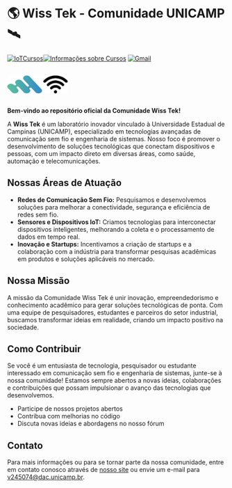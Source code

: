 # 🌎 Wiss Tek - Comunidade UNICAMP 🛰️

[![IoTCursos](https://img.shields.io/badge/IoTCursos-004?style=for-the-badge&logoColor=white&labelColor=505050)](https://iotcursosunicamp.com.br/)[![Informações sobre Cursos](https://img.shields.io/badge/Informações%20sobre%20Cursos-007bff?style=for-the-badge&logoColor=white&labelColor=0056b3)](https://iotcursosunicamp.com.br/) [![Gmail](https://img.shields.io/badge/Gmail-D14836?style=for-the-badge&logo=gmail&logoColor=white)](mailto:v245074@dac.unicamp.br)

<div style="display:inline-block"><br>
  <img align="center" alt="Samuel-HTML" height="41,25" width="" src=".\logo\logo.webp" />
  <img align="center" alt="Samuel-HTML" height="41,25" width="" src=".\logo\wifi.png" />
<div>
 <img/>

**Bem-vindo ao repositório oficial da Comunidade Wiss Tek!** 

A **Wiss Tek** é um laboratório inovador vinculado à Universidade Estadual de Campinas (UNICAMP), especializado em tecnologias avançadas de comunicação sem fio e engenharia de sistemas. Nosso foco é promover o desenvolvimento de soluções tecnológicas que conectam dispositivos e pessoas, com um impacto direto em diversas áreas, como saúde, automação e telecomunicações.

## Nossas Áreas de Atuação

- **Redes de Comunicação Sem Fio:** Pesquisamos e desenvolvemos soluções para melhorar a conectividade, segurança e eficiência de redes sem fio.
- **Sensores e Dispositivos IoT:** Criamos tecnologias para interconectar dispositivos inteligentes, melhorando a coleta e o processamento de dados em tempo real.
- **Inovação e Startups:** Incentivamos a criação de startups e a colaboração com a indústria para transformar pesquisas acadêmicas em produtos e soluções aplicáveis no mercado.

## Nossa Missão

A missão da Comunidade Wiss Tek é unir inovação, empreendedorismo e conhecimento acadêmico para gerar soluções tecnológicas de ponta. Com uma equipe de pesquisadores, estudantes e parceiros do setor industrial, buscamos transformar ideias em realidade, criando um impacto positivo na sociedade.

## Como Contribuir

Se você é um entusiasta de tecnologia, pesquisador ou estudante interessado em comunicação sem fio e engenharia de sistemas, junte-se à nossa comunidade! Estamos sempre abertos a novas ideias, colaborações e contribuições que possam impulsionar o avanço das tecnologias que desenvolvemos.

- Participe de nossos projetos abertos
- Contribua com melhorias no código
- Discuta novas ideias e abordagens no nosso fórum

## Contato

Para mais informações ou para se tornar parte da nossa comunidade, entre em contato conosco através de [nosso site](http://www.wisstek.org/) ou envie um e-mail para v245074@dac.unicamp.br.
